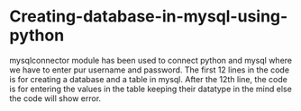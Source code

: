 # Creating-database-in-mysql-using-python
mysqlconnector module has been used to connect python and mysql where we have to enter pur username and password.
The first 12 lines in the code is for creating a database and a table in mysql.
After the 12th line, the code is for entering the values in the table keeping their datatype in the mind else the code will show error.
